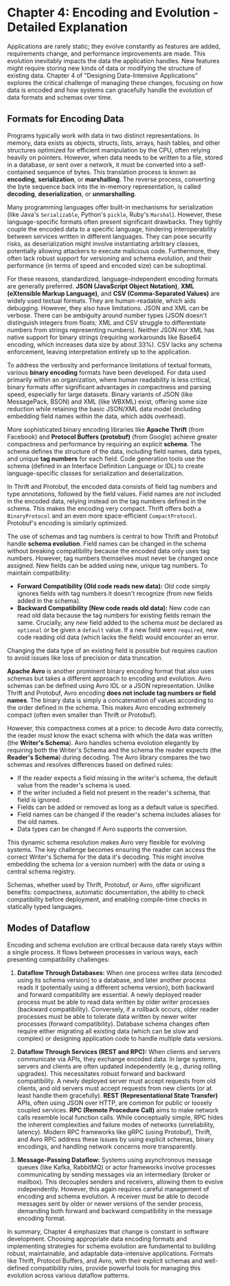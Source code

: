 # Chapter 4: Encoding and Evolution - Detailed Explanation

Applications are rarely static; they evolve constantly as features are added, requirements change, and performance improvements are made. This evolution inevitably impacts the data the application handles. New features might require storing new kinds of data or modifying the structure of existing data. Chapter 4 of "Designing Data-Intensive Applications" explores the critical challenge of managing these changes, focusing on how data is encoded and how systems can gracefully handle the evolution of data formats and schemas over time.

## Formats for Encoding Data

Programs typically work with data in two distinct representations. In memory, data exists as objects, structs, lists, arrays, hash tables, and other structures optimized for efficient manipulation by the CPU, often relying heavily on pointers. However, when data needs to be written to a file, stored in a database, or sent over a network, it must be converted into a self-contained sequence of bytes. This translation process is known as **encoding**, **serialization**, or **marshalling**. The reverse process, converting the byte sequence back into the in-memory representation, is called **decoding**, **deserialization**, or **unmarshalling**.

Many programming languages offer built-in mechanisms for serialization (like Java's `Serializable`, Python's `pickle`, Ruby's `Marshal`). However, these language-specific formats often present significant drawbacks. They tightly couple the encoded data to a specific language, hindering interoperability between services written in different languages. They can pose security risks, as deserialization might involve instantiating arbitrary classes, potentially allowing attackers to execute malicious code. Furthermore, they often lack robust support for versioning and schema evolution, and their performance (in terms of speed and encoded size) can be suboptimal.

For these reasons, standardized, language-independent encoding formats are generally preferred. **JSON (JavaScript Object Notation)**, **XML (eXtensible Markup Language)**, and **CSV (Comma-Separated Values)** are widely used textual formats. They are human-readable, which aids debugging. However, they also have limitations. JSON and XML can be verbose. There can be ambiguity around number types (JSON doesn't distinguish integers from floats; XML and CSV struggle to differentiate numbers from strings representing numbers). Neither JSON nor XML has native support for binary strings (requiring workarounds like Base64 encoding, which increases data size by about 33%). CSV lacks any schema enforcement, leaving interpretation entirely up to the application.

To address the verbosity and performance limitations of textual formats, various **binary encoding** formats have been developed. For data used primarily within an organization, where human readability is less critical, binary formats offer significant advantages in compactness and parsing speed, especially for large datasets. Binary variants of JSON (like MessagePack, BSON) and XML (like WBXML) exist, offering some size reduction while retaining the basic JSON/XML data model (including embedding field names within the data, which adds overhead).

More sophisticated binary encoding libraries like **Apache Thrift** (from Facebook) and **Protocol Buffers (protobuf)** (from Google) achieve greater compactness and performance by requiring an explicit **schema**. The schema defines the structure of the data, including field names, data types, and unique **tag numbers** for each field. Code generation tools use the schema (defined in an Interface Definition Language or IDL) to create language-specific classes for serialization and deserialization.

In Thrift and Protobuf, the encoded data consists of field tag numbers and type annotations, followed by the field values. Field names are *not* included in the encoded data, relying instead on the tag numbers defined in the schema. This makes the encoding very compact. Thrift offers both a `BinaryProtocol` and an even more space-efficient `CompactProtocol`. Protobuf's encoding is similarly optimized.

The use of schemas and tag numbers is central to how Thrift and Protobuf handle **schema evolution**. Field names can be changed in the schema without breaking compatibility because the encoded data only uses tag numbers. However, tag numbers themselves must never be changed once assigned. New fields can be added using new, unique tag numbers. To maintain compatibility:

*   **Forward Compatibility (Old code reads new data):** Old code simply ignores fields with tag numbers it doesn't recognize (from new fields added in the schema).
*   **Backward Compatibility (New code reads old data):** New code can read old data because the tag numbers for existing fields remain the same. Crucially, any *new* field added to the schema *must* be declared as `optional` or be given a `default` value. If a new field were `required`, new code reading old data (which lacks the field) would encounter an error.

Changing the data type of an existing field is possible but requires caution to avoid issues like loss of precision or data truncation.

**Apache Avro** is another prominent binary encoding format that also uses schemas but takes a different approach to encoding and evolution. Avro schemas can be defined using Avro IDL or a JSON representation. Unlike Thrift and Protobuf, Avro encoding **does not include tag numbers or field names**. The binary data is simply a concatenation of values according to the order defined in the schema. This makes Avro encoding extremely compact (often even smaller than Thrift or Protobuf).

However, this compactness comes at a price: to decode Avro data correctly, the reader *must* know the exact schema with which the data was written (the **Writer's Schema**). Avro handles schema evolution elegantly by requiring both the Writer's Schema and the schema the reader expects (the **Reader's Schema**) during decoding. The Avro library compares the two schemas and resolves differences based on defined rules:

*   If the reader expects a field missing in the writer's schema, the default value from the reader's schema is used.
*   If the writer included a field not present in the reader's schema, that field is ignored.
*   Fields can be added or removed as long as a default value is specified.
*   Field names can be changed if the reader's schema includes aliases for the old names.
*   Data types can be changed if Avro supports the conversion.

This dynamic schema resolution makes Avro very flexible for evolving systems. The key challenge becomes ensuring the reader can access the correct Writer's Schema for the data it's decoding. This might involve embedding the schema (or a version number) with the data or using a central schema registry.

Schemas, whether used by Thrift, Protobuf, or Avro, offer significant benefits: compactness, automatic documentation, the ability to check compatibility before deployment, and enabling compile-time checks in statically typed languages.

## Modes of Dataflow

Encoding and schema evolution are critical because data rarely stays within a single process. It flows between processes in various ways, each presenting compatibility challenges:

1.  **Dataflow Through Databases:** When one process writes data (encoded using its schema version) to a database, and later another process reads it (potentially using a different schema version), both backward and forward compatibility are essential. A newly deployed reader process must be able to read data written by older writer processes (backward compatibility). Conversely, if a rollback occurs, older reader processes must be able to tolerate data written by newer writer processes (forward compatibility). Database schema changes often require either migrating all existing data (which can be slow and complex) or designing application code to handle multiple data versions.

2.  **Dataflow Through Services (REST and RPC):** When clients and servers communicate via APIs, they exchange encoded data. In large systems, servers and clients are often updated independently (e.g., during rolling upgrades). This necessitates robust forward and backward compatibility. A newly deployed server must accept requests from old clients, and old servers must accept requests from new clients (or at least handle them gracefully). **REST (Representational State Transfer)** APIs, often using JSON over HTTP, are common for public or loosely coupled services. **RPC (Remote Procedure Call)** aims to make network calls resemble local function calls. While conceptually simple, RPC hides the inherent complexities and failure modes of networks (unreliability, latency). Modern RPC frameworks like gRPC (using Protobuf), Thrift, and Avro RPC address these issues by using explicit schemas, binary encodings, and handling network concerns more transparently.

3.  **Message-Passing Dataflow:** Systems using asynchronous message queues (like Kafka, RabbitMQ) or actor frameworks involve processes communicating by sending messages via an intermediary (broker or mailbox). This decouples senders and receivers, allowing them to evolve independently. However, this again requires careful management of encoding and schema evolution. A receiver must be able to decode messages sent by older or newer versions of the sender process, demanding both forward and backward compatibility in the message encoding format.

In summary, Chapter 4 emphasizes that change is constant in software development. Choosing appropriate data encoding formats and implementing strategies for schema evolution are fundamental to building robust, maintainable, and adaptable data-intensive applications. Formats like Thrift, Protocol Buffers, and Avro, with their explicit schemas and well-defined compatibility rules, provide powerful tools for managing this evolution across various dataflow patterns.
